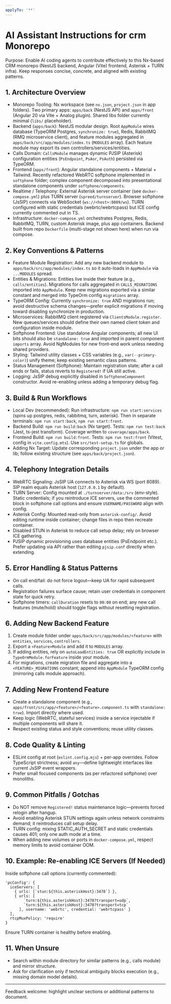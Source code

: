 ```yaml
---
applyTo: '**'
---
```


# AI Assistant Instructions for crm Monorepo

Purpose: Enable AI coding agents to contribute effectively to this Nx-based CRM monorepo (NestJS backend, Angular (Vite) frontend, Asterisk + TURN infra).
Keep responses concise, concrete, and aligned with existing patterns.

## 1. Architecture Overview
- Monorepo Tooling: Nx workspace (see `nx.json`, `project.json` in app folders). Two primary apps: `apps/back` (NestJS API) and `apps/front` (Angular 20 via Vite + Analog plugin). Shared libs folder currently minimal (`libs/` placeholder).
- Backend (`apps/back`): NestJS modular design. Root `AppModule` wires database (TypeORM Postgres, `synchronize: true`), Redis, RabbitMQ (RMQ microservice client), and feature modules aggregated in `apps/back/src/app/modules/index.ts` (`MODULES` array). Each feature module may export its own controllers/services/entities.
- Calls Domain: `CallsModule` manages dynamic PJSIP (Asterisk) configuration entities (`PsEndpoint`, `PsAor`, `PsAuth`) persisted via TypeORM.
- Frontend (`apps/front`): Angular standalone components + Material + Tailwind. Recently refactored WebRTC softphone implemented in `softphone` folder; complex component decomposed into presentational standalone components under `softphone/components`.
- Realtime / Telephony: External Asterisk server container (see `docker-compose.yml`) plus TURN server (`spreed/turnserver`). Browser softphone (JsSIP) connects via WebSocket (`ws://<host>:8089/ws`). TURN configured with static credentials (webrtc/webrtcpass) but ICE config currently commented out in TS.
- Infrastructure: `docker-compose.yml` orchestrates Postgres, Redis, RabbitMQ, TURN, custom Asterisk image, plus app containers. Backend built from repo `Dockerfile` (multi-stage not shown here) when run via compose.

## 2. Key Conventions & Patterns
- Feature Module Registration: Add any new backend module to `apps/back/src/app/modules/index.ts` so it auto-loads in `AppModule` via `...MODULES` spread.
- Entities & Migrations: Entities live inside their feature (e.g., `calls/entities`). Migrations for calls aggregated in `CALLS_MIGRATIONS` imported into `AppModule`. Keep new migrations exported via a similar constant and merged into TypeOrm config `migrations` array.
- TypeORM Config: Currently `synchronize: true` AND migrations run; avoid destructive schema changes—prefer explicit migrations if moving toward disabling synchronize in production.
- Microservices: RabbitMQ client registered via `ClientsModule.register`. New queues/services should define their own named client token and configuration inside module.
- Softphone Frontend: Use standalone Angular components; all new UI bits should also be `standalone: true` and imported in parent component `imports` array. Avoid NgModules for new front-end work unless needing shared providers.
- Styling: Tailwind utility classes + CSS variables (e.g., `var(--primary-color)`) unify theme; keep existing semantic class patterns.
- Status Management (Softphone): Maintain registration state; after a call ends or fails, status reverts to `Registered!` if UA still active.
- Logging: JsSIP debug explicitly disabled in `SoftphoneComponent` constructor. Avoid re-enabling unless adding a temporary debug flag.

## 3. Build & Run Workflows
- Local Dev (recommended): Run infrastructure: `npm run start:services` (spins up postgres, redis, rabbitmq, turn, asterisk). Then in separate terminals: `npm run start:back`, `npm run start:front`.
- Backend Build: `npm run build:back` (Nx target). Tests: `npm run test:back` (Jest, ts-jest transform). Coverage written to `coverage/apps/back`.
- Frontend Build: `npm run build:front`. Tests: `npm run test:front` (Vitest, config in `vite.config.mts`). Use `src/test-setup.ts` for globals.
- Adding Nx Target: Update corresponding `project.json` under the app or lib; follow existing structure (see `apps/back/project.json`).

## 4. Telephony Integration Details
- WebRTC Signaling: JsSIP UA connects to Asterisk via WS (port 8089). SIP realm equals Asterisk host (`127.0.0.1` by default).
- TURN Server: Config mounted at `./turnserver/data:/srv` (env-style). Static credentials; if you reintroduce ICE servers, use the commented block in softphone call options and ensure `USERNAME/PASSWORD` align with config.
- Asterisk Config: Mounted read-only from `asterisk-config/`. Avoid editing runtime inside container; change files in repo then recreate container.
- Disabled STUN in Asterisk to reduce call setup delay; rely on browser ICE gathering.
- PJSIP dynamic provisioning uses database entities (PsEndpoint etc.). Prefer updating via API rather than editing `pjsip.conf` directly when extending.

## 5. Error Handling & Status Patterns
- On call end/fail: do not force logout—keep UA for rapid subsequent calls.
- Registration failures surface cause; retain user credentials in component state for quick retry.
- Softphone timers: `callDuration` resets to `00:00` on end; any new call features (mute/hold) should toggle flags without resetting registration.

## 6. Adding New Backend Feature
1. Create module folder under `apps/back/src/app/modules/<feature>` with `entities`, `services`, `controllers`.
2. Export a `<Feature>Module` and add it to `MODULES` array.
3. If adding entities, rely on `autoLoadEntities: true` OR explicitly include in `TypeOrmModule.forFeature` inside your module.
4. For migrations, create migration file and aggregate into a `<FEATURE>_MIGRATIONS` constant; append into `AppModule` TypeORM config (mirroring calls module approach).

## 7. Adding New Frontend Feature
- Create a standalone component (e.g., `apps/front/src/app/<feature>/<feature>.component.ts` with `standalone: true`). Import directly where used.
- Keep logic (WebRTC, stateful services) inside a service injectable if multiple components will share it.
- Respect existing status and style conventions; reuse utility classes.

## 8. Code Quality & Linting
- ESLint config at root (`eslint.config.mjs`) + per-app overrides. Follow TypeScript strictness; avoid `any`—define lightweight interfaces like current JsSIP event wrappers.
- Prefer small focused components (as per refactored softphone) over monoliths.

## 9. Common Pitfalls / Gotchas
- Do NOT remove `Registered!` status maintenance logic—prevents forced relogin after hangup.
- Avoid enabling Asterisk STUN settings again unless network constraints demand; it reintroduces call setup delay.
- TURN config: mixing STATIC_AUTH_SECRET and static credentials causes 401; only one auth mode at a time.
- When adding new volumes or ports in `docker-compose.yml`, respect memory limits to avoid container OOM.

## 10. Example: Re-enabling ICE Servers (If Needed)
Inside softphone call options (currently commented):
```
'pcConfig': {
  iceServers: [
    { urls: [`stun:${this.asteriskHost}:3478`] },
    { urls: [
        `turn:${this.asteriskHost}:3478?transport=udp`,
        `turn:${this.asteriskHost}:3478?transport=tcp`
      ], username: 'webrtc', credential: 'webrtcpass' }
  ],
  rtcpMuxPolicy: 'require'
}
```
Ensure TURN container is healthy before enabling.

## 11. When Unsure
- Search within module directory for similar patterns (e.g., calls module) and mirror structure.
- Ask for clarification only if technical ambiguity blocks execution (e.g., missing domain model details).

---
Feedback welcome: highlight unclear sections or additional patterns to document.
